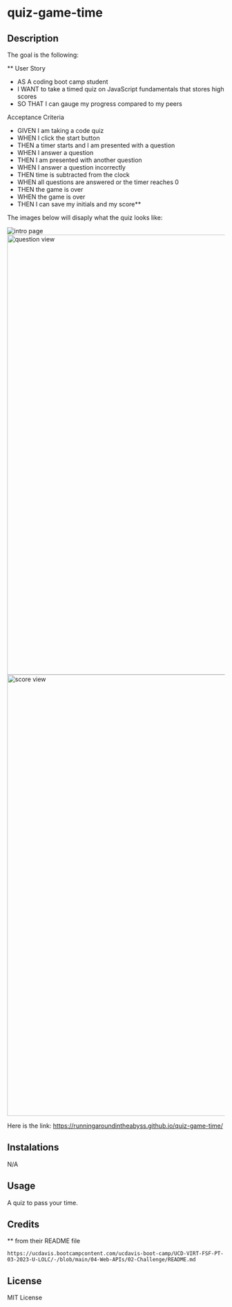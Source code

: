 # quiz-game-time

## Description

The goal is the following:

**
User Story
- AS A coding boot camp student
- I WANT to take a timed quiz on JavaScript fundamentals that stores high scores  
- SO THAT I can gauge my progress compared to my peers

Acceptance Criteria
- GIVEN I am taking a code quiz
- WHEN I click the start button
- THEN a timer starts and I am presented with a question
- WHEN I answer a question
- THEN I am presented with another question
- WHEN I answer a question incorrectly
- THEN time is subtracted from the clock
- WHEN all questions are answered or the timer reaches 0
- THEN the game is over
- WHEN the game is over
- THEN I can save my initials and my score**

The images below will disaply what the quiz looks like:

![intro page](https://user-images.githubusercontent.com/127266659/233449285-e5c2d996-dab0-463d-96b0-8b9035efdf28.jpg)
<img width="1017" alt="question view" src="https://github.com/runningaroundintheabyss/quiz-game-time/assets/127266659/5587ec67-d127-4fd1-bf97-ac7c67374fa7">
<img width="1020" alt="score view" src="https://github.com/runningaroundintheabyss/quiz-game-time/assets/127266659/65a6a199-d2f7-4317-a297-fdf23e8c7b7b">


Here is the link: https://runningaroundintheabyss.github.io/quiz-game-time/

## Instalations

N/A

## Usage

A quiz to pass your time. 

## Credits

 ** from their README file 

    https://ucdavis.bootcampcontent.com/ucdavis-boot-camp/UCD-VIRT-FSF-PT-03-2023-U-LOLC/-/blob/main/04-Web-APIs/02-Challenge/README.md 
 

## License

MIT License

